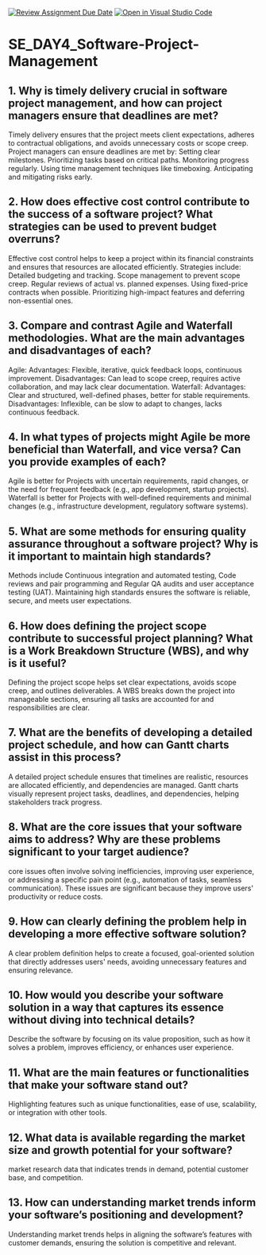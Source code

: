 [![Review Assignment Due Date](https://classroom.github.com/assets/deadline-readme-button-22041afd0340ce965d47ae6ef1cefeee28c7c493a6346c4f15d667ab976d596c.svg)](https://classroom.github.com/a/9pw6JKcu)
[![Open in Visual Studio Code](https://classroom.github.com/assets/open-in-vscode-2e0aaae1b6195c2367325f4f02e2d04e9abb55f0b24a779b69b11b9e10269abc.svg)](https://classroom.github.com/online_ide?assignment_repo_id=18415940&assignment_repo_type=AssignmentRepo)
# SE_DAY4_Software-Project-Management
## 1. Why is timely delivery crucial in software project management, and how can project managers ensure that deadlines are met?
Timely delivery ensures that the project meets client expectations, adheres to contractual obligations, and avoids unnecessary costs or scope creep. Project managers can ensure deadlines are met by:
Setting clear milestones.
Prioritizing tasks based on critical paths.
Monitoring progress regularly.
Using time management techniques like timeboxing.
Anticipating and mitigating risks early.
## 2. How does effective cost control contribute to the success of a software project? What strategies can be used to prevent budget overruns?
Effective cost control helps to keep a project within its financial constraints and ensures that resources are allocated efficiently. Strategies include:
Detailed budgeting and tracking.
Scope management to prevent scope creep.
Regular reviews of actual vs. planned expenses.
Using fixed-price contracts when possible.
Prioritizing high-impact features and deferring non-essential ones.
## 3. Compare and contrast Agile and Waterfall methodologies. What are the main advantages and disadvantages of each?
Agile:
Advantages: Flexible, iterative, quick feedback loops, continuous improvement.
Disadvantages: Can lead to scope creep, requires active collaboration, and may lack clear documentation.
Waterfall:
Advantages: Clear and structured, well-defined phases, better for stable requirements.
Disadvantages: Inflexible, can be slow to adapt to changes, lacks continuous feedback.
## 4. In what types of projects might Agile be more beneficial than Waterfall, and vice versa? Can you provide examples of each?
Agile is better for Projects with uncertain requirements, rapid changes, or the need for frequent feedback (e.g., app development, startup projects).
Waterfall is better for Projects with well-defined requirements and minimal changes (e.g., infrastructure development, regulatory software systems).
## 5. What are some methods for ensuring quality assurance throughout a software project? Why is it important to maintain high standards?
Methods include Continuous integration and automated testing, Code reviews and pair programming and Regular QA audits and user acceptance testing (UAT). 
Maintaining high standards ensures the software is reliable, secure, and meets user expectations.
## 6. How does defining the project scope contribute to successful project planning? What is a Work Breakdown Structure (WBS), and why is it useful?
Defining the project scope helps set clear expectations, avoids scope creep, and outlines deliverables. A WBS breaks down the project into manageable sections, ensuring all tasks are accounted for and responsibilities are clear.
## 7. What are the benefits of developing a detailed project schedule, and how can Gantt charts assist in this process?
A detailed project schedule ensures that timelines are realistic, resources are allocated efficiently, and dependencies are managed. Gantt charts visually represent project tasks, deadlines, and dependencies, helping stakeholders track progress.
## 8. What are the core issues that your software aims to address? Why are these problems significant to your target audience?
core issues often involve solving inefficiencies, improving user experience, or addressing a specific pain point (e.g., automation of tasks, seamless communication). These issues are significant because they improve users' productivity or reduce costs.
## 9. How can clearly defining the problem help in developing a more effective software solution?
A clear problem definition helps to create a focused, goal-oriented solution that directly addresses users' needs, avoiding unnecessary features and ensuring relevance.
## 10. How would you describe your software solution in a way that captures its essence without diving into technical details?
Describe the software by focusing on its value proposition, such as how it solves a problem, improves efficiency, or enhances user experience.
## 11. What are the main features or functionalities that make your software stand out?
Highlighting features such as unique functionalities, ease of use, scalability, or integration with other tools.
## 12. What data is available regarding the market size and growth potential for your software?
market research data that indicates trends in demand, potential customer base, and competition. 
## 13. How can understanding market trends inform your software’s positioning and development?
Understanding market trends helps in aligning the software’s features with customer demands, ensuring the solution is competitive and relevant.
